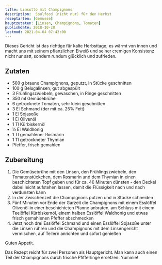 ```yaml
---
title: Linsotto mit Champignons
description:  Soulfood (nicht nur) für den Herbst
rezeptarten: [Gemuese]
hauptzutaten: [Linsen, Champignons, Tomaten]
publishdate: 2018-10-28
lastmod: 2021-04-04 07:43:00
---
```


Dieses Gericht ist das richtige für kalte Herbsttage; es wärmt von innen und macht uns mit seinem pflanzlichen Eiweiß und seiner cremigen Konsistenz nicht nur satt, sondern rundum glücklich und zufrieden. 


## Zutaten

- 500 g braune Champignons, geputzt, in Stücke geschnitten
- 100 g Belugalinsen, gut abgespült
- 3 Frühlingszwiebeln, gewaschen, in Ringe geschnitten
- 350 ml Gemüsebrühe
- 6 getrocknete Tomaten, sehr klein geschnitten
- 3 El Schmand (der mit ca. 25% Fett)
- 1 El Sojasoße
- 1 El Olivenöl
- 1 Tl Kürbiskernöl
- ½ El Waldhonig
-  1 Tl gemahlener Rosmarin
- 1 Tl getrockneter Thymian
- Pfeffer, frisch gemahlen


## Zubereitung

1. Die Gemüsebrühe mit den Linsen, den Frühlingszwiebeln, den Tomatenstückchen, dem Rosmarin und dem Thymian in einen beschichteten Topf geben und für ca. 40 Minuten dünsten - den Deckel dabei leicht aufstehen lassen, damit die Flüssigkeit nach und nach verdunsten kann
2. In der Zwischenzeit die Champignons putzen und in Stücke schneiden 
3. Fünf Minuten vor Ende der Garzeit die Champignons mit einem Esslöffel Olivenöl in einer beschichteten Pfanne anbraten, am Schluss mit einem Teelöffel Kürbiskernöl, einem halben Esslöffel Waldhonig und etwas frisch gemahlenen Pfeffer abschmecken
4. Jetzt noch drei Esslöffel Schmand und einen Esslöffel Sojasoße unter die Linsen rühren und die Champignons mit dem Linsengericht vermischen, auf Tellern anrichten und sofort genießen


Guten Appetit.

Das Rezept reicht für zwei Personen als Hauptgericht. Man kann auch einen Teil der Champignons durch frische Pfifferlinge ersetzen. Yummie!
